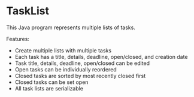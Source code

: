 # TaskList

This Java program represents multiple lists of tasks.

Features:
- Create multiple lists with multiple tasks
- Each task has a title, details, deadline, open/closed, and creation date
- Task title, details, deadline, open/closed can be edited
- Open tasks can be individually reordered
- Closed tasks are sorted by most recently closed first
- Closed tasks can be set open
- All task lists are serializable